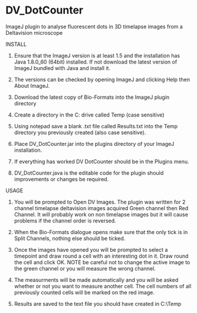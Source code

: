 # DV_DotCounter
ImageJ plugin to analyse fluorescent dots in 3D timelapse images from a Deltavision microscope

INSTALL

1. Ensure that the ImageJ version is at least 1.5 and the installation has Java 1.8.0_60 (64bit) 
installed. If not download the latest version of ImageJ bundled with Java and install it.

2. The versions can be checked by opening ImageJ and clicking Help then About ImageJ.

3. Download the latest copy of Bio-Formats into the ImageJ plugin directory

4. Create a directory in the C: drive called Temp (case sensitive)

5. Using notepad save a blank .txt file called Results.txt into the Temp directory
you previously created (also case sensitive).

6. Place DV_DotCounter.jar into the plugins directory of your ImageJ installation.

7. If everything has worked DV DotCounter should be in the Plugins menu.

8. DV_DotCounter.java is the editable code for the plugin should improvements or changes be required.

USAGE

1. You will be prompted to Open DV Images. The plugin was written for 2 channel timelapse 
deltavision images acquired Green channel then Red Channel. It will probably work on 
non timelapse images but it will cause problems if the channel order is reversed.

2. When the Bio-Formats dialogue opens make sure that the only tick is in Split Channels,
nothing else should be ticked.

3. Once the images have opened you will be prompted to select a timepoint and draw round
a cell with an interesting dot in it. Draw round the cell and click OK. NOTE be careful not 
to change the active image to the green channel or you will measure the wrong channel.

4. The measurments will be made automatically and you will be asked whether or not you want 
to measure another cell. The cell numbers of all previously counted cells will be marked 
on the red image.

5. Results are saved to the text file you should have created in C:\Temp
